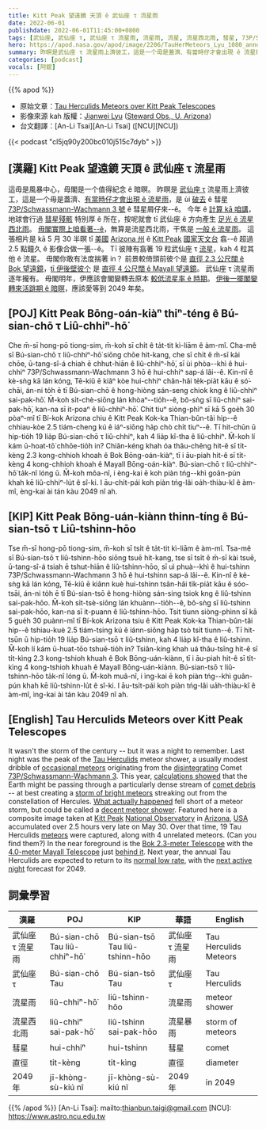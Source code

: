 ```yaml
---
title: Kitt Peak 望遠鏡 天頂 ê 武仙座 τ 流星雨
date: 2022-06-01
publishdate: 2022-06-01T11:45:00+0800
tags: [武仙座, 武仙座 τ, 武仙座 τ 流星雨, 流星雨, 流星, 流星西北雨, 彗星, 73P/Schwassmann-Wachmann 3, 彗星屑仔]
hero: https://apod.nasa.gov/apod/image/2206/TauHerMeteors_Lyu_1080_annotated.jpg
summary: 昨暝是武仙座 τ 流星雨上濟彼工，這是一个毋是蓋濟、有當時仔才會出現 ê 流星雨，是 ùi 73P/Schwassmann-Wachmann 3 號 彗星來--ê。
categories: [podcast]
vocals: [阿錕]
---
```


{{% apod %}}

- 原始文章：[Tau Herculids Meteors over Kitt Peak Telescopes](https://apod.nasa.gov/apod/ap220601.html)
- 影像來源 kah 版權：[Jianwei Lyu](https://www.as.arizona.edu/people/postdoctoral/jianwei-lyu) ([Steward Obs., U. Arizona](https://www.as.arizona.edu/))
- 台文翻譯：[An-Li Tsai][An-Li Tsai] ([NCU][NCU])

{{< podcast "cl5jq90y200bc010j515c7dyb" >}}

## [漢羅] Kitt Peak 望遠鏡 天頂 ê 武仙座 τ 流星雨
這毋是風暴中心，毋閣是一个值得紀念 ê 暗暝。
昨暝是 [武仙座 τ][Tau Herculids] 流星雨上濟彼工，這是一个毋是蓋濟、[有當時仔才會出現 ê 流星雨][occasional meteors]，是 ùi [破去][disintegrating] ê 彗星 [73P/Schwassmann-Wachmann 3 號][73P/Schwassmann-Wachmann 3] ê 彗星屑仔來--ê。
今年 ê [計算 kā 咱講][calculations showed]，地球會行過 [彗星殘骸][comet debris] 特別厚 ê 所在，按呢就會 tī 武仙座 ê 方向產生 [足光 ê 流星西北雨][storm of bright meteors]。
[毋閣實際上咱看著--ê][What actually happened]，無算是流星西北雨，干焦是 [一般 ê 流星雨][decent meteor shower]。
這張相片是 kā 5 月 30 半暝 tī [美國][USA] [Arizona 州][Arizona] ê [Kitt Peak][Kitt Peak] [國家天文台][National Observatory] 翕--ê 超過 2.5 點鐘久 ê 影像合做一張--ê。
Tī 彼陣有翕著 19 粒武仙座 τ [流星][meteors]，kah 4 粒其他 ê 流星。
毋閣你敢有法度揣著 in？
前景較倚頭前彼个是 [直徑 2.3 公尺闊 ê Bok 望遠鏡][Bok 2.3-meter Telescope]，[tī 伊後壁彼个][behind it] 是 [直徑 4 公尺闊 ê Mayall 望遠鏡][4.0-meter Mayall Telescope]。
武仙座 τ 流星雨逐年攏有。
毋閣明年，伊應該會閣變轉去原本 [較低流星率 ê 時期][normal low rate]。
[伊後一擺閣變轉來活跳期 ê 暗暝][next active night]，應該愛等到 2049 年矣。

## [POJ] Kitt Peak Bōng-oán-kiàⁿ thiⁿ-téng ê Bú-sian-chō τ Liû-chhiⁿ-hō͘
Che m̄-sī hong-pō tiong-sim, m̄-koh sī chi̍t ê ta̍t-tit kì-liām ê àm-mî.
Cha-mê sī Bú-sian-chō τ liû-chhiⁿ-hō͘ siōng chōe hit-kang, che sī chi̍t ê m̄-sī kài chōe, ū-tang-sî-á chiah ē chhut-hiān ê liû-chhiⁿ-hō͘, sī ùi phòa--khì ê hui-chhiⁿ 73P/Schwassmann-Wachmann 3 hō ê hui-chhiⁿ sap-á lâi--ê.
Kin-nî ê kè-sǹg kā lán kóng, Tē-kiû ē kiâⁿ kòe hui-chhiⁿ chân-hâi te̍k-pia̍t kāu ê só͘-chāi, án-ni to̍h ē tī Bú-sian-chō ê hong-hiòng sán-seng chiok kng ê liû-chhiⁿ sai-pak-hō͘.
M̄-koh si̍t-chè-siōng lán khòaⁿ--tio̍h--ê, bô-sǹg sī liû-chhiⁿ sai-pak-hō͘, kan-na sī it-poaⁿ ê liû-chhiⁿ-hō͘.
Chit tiuⁿ siòng-phìⁿ sī kā 5 goe̍h 30 pòaⁿ-mî tī Bí-kok Arizona chiu ê Kitt Peak Kok-ka Thian-bûn-tâi hip--ê chhiau-kòe 2.5 tiám-cheng kú ê iáⁿ-siōng ha̍p chò chi̍t tiuⁿ--ê.
Tī hit-chūn ū hip-tio̍h 19 lia̍p Bú-sian-chō τ liû-chhiⁿ, kah 4 lia̍p kî-tha ê liû-chhiⁿ.
M̄-koh lí kám ū-hoat-tō͘ chhōe-tio̍h in?
Chiân-kéng khah óa thâu-chêng hit-ê sī ti̍t-kèng 2.3 kong-chhioh khoah ê Bok Bōng-oán-kiàⁿ, tī i āu-piah hit-ê sī ti̍t-kèng 4 kong-chhioh khoah ê Mayall Bōng-oán-kiàⁿ.
Bú-sian-chō τ liû-chhiⁿ-hō͘ ta̍k-nî lóng ū.
M̄-koh môa-nî, i èng-kai ē koh piàn tńg--khì goân-pún khah kē liû-chhiⁿ-lu̍t ê sî-ki.
I āu-chi̍t-pái koh piàn tńg-lâi oa̍h-thiàu-kî ê àm-mî, èng-kai ài tán kàu 2049 nî ah.


## [KIP] Kitt Peak Bōng-uán-kiànn thinn-tíng ê Bú-sian-tsō τ Liû-tshinn-hōo
Tse m̄-sī hong-pō tiong-sim, m̄-koh sī tsi̍t ê ta̍t-tit kì-liām ê àm-mî.
Tsa-mê sī Bú-sian-tsō τ liû-tshinn-hōo siōng tsuē hit-kang, tse sī tsi̍t ê m̄-sī kài tsuē, ū-tang-sî-á tsiah ē tshut-hiān ê liû-tshinn-hōo, sī uì phuà--khì ê hui-tshinn 73P/Schwassmann-Wachmann 3 hō ê hui-tshinn sap-á lâi--ê.
Kin-nî ê kè-sǹg kā lán kóng, Tē-kiû ē kiânn kuè hui-tshinn tsân-hâi ti̍k-pia̍t kāu ê sóo-tsāi, án-ni to̍h ē tī Bú-sian-tsō ê hong-hiòng sán-sing tsiok kng ê liû-tshinn sai-pak-hōo.
M̄-koh si̍t-tsè-siōng lán khuànn--tio̍h--ê, bô-sǹg sī liû-tshinn sai-pak-hōo, kan-na sī it-puann ê liû-tshinn-hōo.
Tsit tiunn siòng-phìnn sī kā 5 gue̍h 30 puànn-mî tī Bí-kok Arizona tsiu ê Kitt Peak Kok-ka Thian-bûn-tâi hip--ê tshiau-kuè 2.5 tiám-tsing kú ê iánn-siōng ha̍p tsò tsi̍t tiunn--ê.
Tī hit-tsūn ū hip-tio̍h 19 lia̍p Bú-sian-tsō τ liû-tshinn, kah 4 lia̍p kî-tha ê liû-tshinn.
M̄-koh lí kám ū-huat-tōo tshuē-tio̍h in?
Tsiân-kíng khah uá thâu-tsîng hit-ê sī ti̍t-kìng 2.3 kong-tshioh khuah ê Bok Bōng-uán-kiànn, tī i āu-piah hit-ê sī ti̍t-kìng 4 kong-tshioh khuah ê Mayall Bōng-uán-kiànn.
Bú-sian-tsō τ liû-tshinn-hōo ta̍k-nî lóng ū.
M̄-koh muâ-nî, i ìng-kai ē koh piàn tńg--khì guân-pún khah kē liû-tshinn-lu̍t ê sî-ki.
I āu-tsi̍t-pái koh piàn tńg-lâi ua̍h-thiàu-kî ê àm-mî, ìng-kai ài tán kàu 2049 nî ah.

## [English] Tau Herculids Meteors over Kitt Peak Telescopes
It wasn't the storm of the century -- but it was a night to remember.
Last night was the peak of the [Tau Herculids][Tau Herculids] meteor shower, a usually modest dribble of [occasional meteors][occasional meteors] originating from the [disintegrating][disintegrating] Comet [73P/Schwassmann-Wachmann 3][73P/Schwassmann-Wachmann 3].
This year, [calculations showed][calculations showed] that the Earth might be passing through a particularly dense stream of [comet debris][comet debris] -- at best creating a [storm of bright meteors][storm of bright meteors] streaking out from the constellation of Hercules.
[What actually happened][What actually happened] fell short of a meteor storm, but could be called a [decent meteor shower][decent meteor shower].
Featured here is a composite image taken at [Kitt Peak][Kitt Peak] [National Observatory][National Observatory] in [Arizona][Arizona], [USA][USA] accumulated over 2.5 hours very late on May 30.
Over that time, 19 Tau Herculids [meteors][meteors] were captured, along with 4 unrelated meteors.
(Can you find them?) In the near foreground is the [Bok 2.3-meter Telescope][Bok 2.3-meter Telescope] with the [4.0-meter Mayall Telescope][4.0-meter Mayall Telescope] just [behind it][behind it].
Next year, the annual Tau Herculids are expected to return to its [normal low rate][normal low rate], with the [next active night][next active night] forecast for 2049.


## 詞彙學習

|漢羅|POJ|KIP|華語|English|
|-|-|-|-|-|
|武仙座 τ 流星雨|Bú-sian-chō Tau liû-chhiⁿ-hō͘|Bú-sian-tsō Tau liû-tshinn-hōo|武仙座 τ 流星雨|Tau Herculids Meteors|
|武仙座 τ|Bú-sian-chō Tau|Bú-sian-tsō Tau|武仙座 τ|Tau Herculids|
|流星雨|liû-chhiⁿ-hō͘|liû-tshinn-hōo|流星雨|meteor shower|
|流星西北雨|liû-chhiⁿ sai-pak-hō͘|liû-tshinn sai-pak-hōo|流星暴雨|storm of meteors|
|彗星|hui-chhiⁿ|hui-tshinn|彗星|comet|
|直徑|ti̍t-kèng|ti̍t-kìng|直徑|diameter|
|2049 年|jī-khòng-sù-kiú nî|jī-khòng-sù-kiú nî|2049 年|in 2049|

{{% /apod %}}
[An-Li Tsai]: mailto:thianbun.taigi@gmail.com
[NCU]: https://www.astro.ncu.edu.tw

[copyright]: https://apod.nasa.gov/apod/fap/lib/about_apod.html#srapply

[Tau Herculids]:https://en.wikipedia.org/wiki/Tau_Herculids
[occasional meteors]:https://www.popastro.com/main_spa1/meteor/other-meteor-showers-of-note/
[disintegrating]:https://apod.nasa.gov/apod/ap060504.html
[73P/Schwassmann-Wachmann 3]:http://cometography.com/pcomets/073p.html
[calculations showed]:https://ui.adsabs.harvard.edu/abs/2005MNRAS.361..638W/abstract
[comet debris]:https://en.wikipedia.org/wiki/73P/Schwassmann%E2%80%93Wachmann
[storm of bright meteors]:https://blogs.loc.gov/headlinesandheroes/2020/09/how-newspapers-helped-crowdsource-a-scientific-discovery-the-1833-leonid-meteor-storm/
[What actually happened]:https://earthsky.org/astronomy-essentials/tau-herculid-meteors-may-intense-shower/
[decent meteor shower]:https://www.cnn.com/2022/05/31/world/tau-herculids-meteor-shower-display-scn/index.html
[Kitt Peak]:https://youtu.be/m2dgNH9Axw0
[National Observatory]:https://en.wikipedia.org/wiki/Kitt_Peak_National_Observatory
[Arizona]:https://en.wikipedia.org/wiki/Arizona
[USA]:https://en.wikipedia.org/wiki/United_States
[meteors]:https://spaceplace.nasa.gov/search/meteor/
[Bok 2.3-meter Telescope]:https://www.as.arizona.edu/bok-23m-telescope
[4.0-meter Mayall Telescope]:https://noirlab.edu/public/programs/kitt-peak-national-observatory/nicholas-mayall-4m-telescope/
[behind it]:https://en.wikipedia.org/wiki/Kitt_Peak_National_Observatory#/media/File:Kittpeakteliscope.JPG
[normal low rate]:https://cdn.shopify.com/s/files/1/0272/4770/6214/articles/do-cats-get-bored-800x533.jpg?v=1593019956
[next active night]:https://aquarid.physics.uwo.ca/~pbrown/taus.pdf
